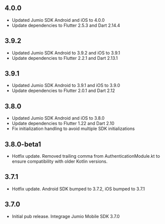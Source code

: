 ## 4.0.0
* Updated Jumio SDK Android and iOS to 4.0.0
* Update dependencies to Flutter 2.5.3 and Dart 2.14.4

## 3.9.2
* Updated Jumio SDK Android to 3.9.2 and iOS to 3.9.1
* Update dependencies to Flutter 2.2.1 and Dart 2.13.1

## 3.9.1
* Updated Jumio SDK Android to 3.9.1 and iOS to 3.9.0
* Update dependencies to Flutter 2.0.1 and Dart 2.12

## 3.8.0
* Updated Jumio SDK Android and iOS to 3.8.0
* Update dependencies to Flutter 1.22 and Dart 2.10
* Fix initialization handling to avoid multiple SDK initializations

## 3.8.0-beta1

* Hotfix update. Removed trailing comma from AuthenticationModule.kt to ensure compatibility with older Kotlin versions.

## 3.7.1

* Hotfix update. Android SDK bumped to 3.7.2, iOS bumped to 3.7.1


## 3.7.0

* Initial pub release. Integrage Jumio Mobile SDK 3.7.0
